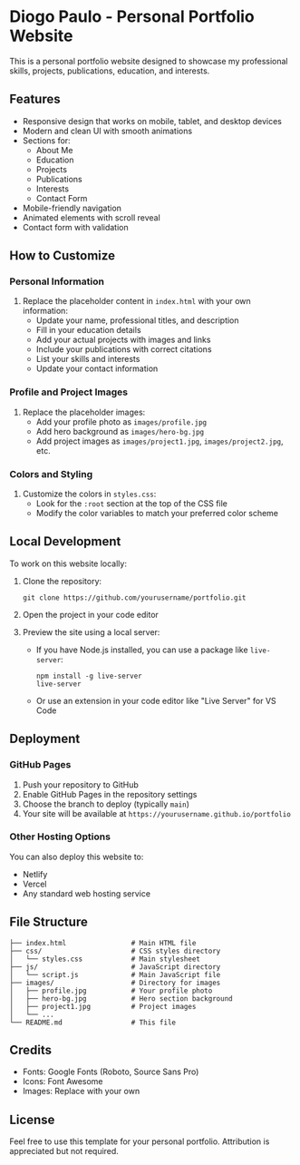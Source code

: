 # Diogo Paulo - Personal Portfolio Website

This is a personal portfolio website designed to showcase my professional skills, projects, publications, education, and interests.

## Features

- Responsive design that works on mobile, tablet, and desktop devices
- Modern and clean UI with smooth animations
- Sections for:
  - About Me
  - Education
  - Projects
  - Publications
  - Interests
  - Contact Form
- Mobile-friendly navigation
- Animated elements with scroll reveal
- Contact form with validation

## How to Customize

### Personal Information

1. Replace the placeholder content in `index.html` with your own information:
   - Update your name, professional titles, and description
   - Fill in your education details
   - Add your actual projects with images and links
   - Include your publications with correct citations
   - List your skills and interests
   - Update your contact information

### Profile and Project Images

1. Replace the placeholder images:
   - Add your profile photo as `images/profile.jpg`
   - Add hero background as `images/hero-bg.jpg`
   - Add project images as `images/project1.jpg`, `images/project2.jpg`, etc.

### Colors and Styling

1. Customize the colors in `styles.css`:
   - Look for the `:root` section at the top of the CSS file
   - Modify the color variables to match your preferred color scheme

## Local Development

To work on this website locally:

1. Clone the repository:
   ```
   git clone https://github.com/yourusername/portfolio.git
   ```

2. Open the project in your code editor

3. Preview the site using a local server:
   - If you have Node.js installed, you can use a package like `live-server`:
     ```
     npm install -g live-server
     live-server
     ```
   - Or use an extension in your code editor like "Live Server" for VS Code

## Deployment

### GitHub Pages

1. Push your repository to GitHub
2. Enable GitHub Pages in the repository settings
3. Choose the branch to deploy (typically `main`)
4. Your site will be available at `https://yourusername.github.io/portfolio`

### Other Hosting Options

You can also deploy this website to:
- Netlify
- Vercel
- Any standard web hosting service

## File Structure

```
├── index.html                # Main HTML file
├── css/                      # CSS styles directory
│   └── styles.css            # Main stylesheet
├── js/                       # JavaScript directory
│   └── script.js             # Main JavaScript file
├── images/                   # Directory for images
│   ├── profile.jpg           # Your profile photo
│   ├── hero-bg.jpg           # Hero section background
│   ├── project1.jpg          # Project images
│   └── ...
└── README.md                 # This file
```

## Credits

- Fonts: Google Fonts (Roboto, Source Sans Pro)
- Icons: Font Awesome
- Images: Replace with your own

## License

Feel free to use this template for your personal portfolio. Attribution is appreciated but not required.
